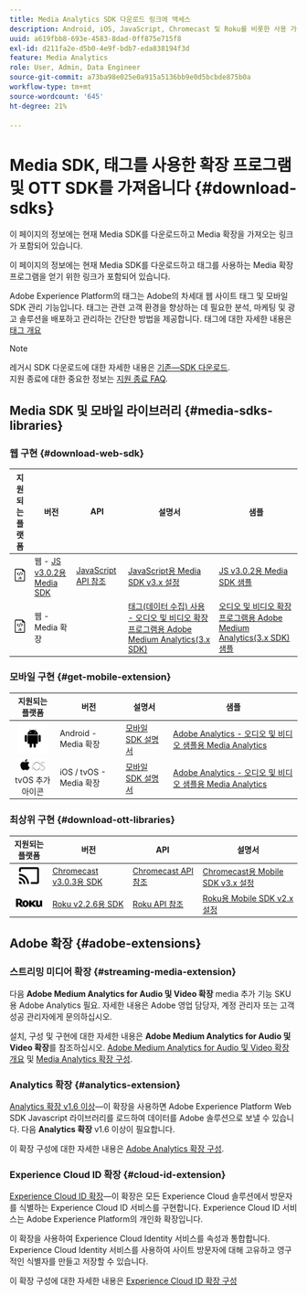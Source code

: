 ```yaml
---
title: Media Analytics SDK 다운로드 링크에 액세스
description: Android, iOS, JavaScript, Chromecast 및 Roku를 비롯한 사용 가능한 플랫폼에 대한 SDK 다운로드 링크입니다.
uuid: a619fbb8-693e-4583-8dad-0ff875e715f8
exl-id: d211fa2e-d5b0-4e9f-bdb7-eda838194f3d
feature: Media Analytics
role: User, Admin, Data Engineer
source-git-commit: a73ba98e025e0a915a5136bb9e0d5bcbde875b0a
workflow-type: tm+mt
source-wordcount: '645'
ht-degree: 21%

---
```


# Media SDK, 태그를 사용한 확장 프로그램 및 OTT SDK를 가져옵니다 {#download-sdks}

이 페이지의 정보에는 현재 Media SDK를 다운로드하고 Media 확장을 가져오는 링크가 포함되어 있습니다.

이 페이지의 정보에는 현재 Media SDK를 다운로드하고 태그를 사용하는 Media 확장 프로그램을 얻기 위한 링크가 포함되어 있습니다.

Adobe Experience Platform의 태그는 Adobe의 차세대 웹 사이트 태그 및 모바일 SDK 관리 기능입니다. 태그는 관련 고객 환경을 향상하는 데 필요한 분석, 마케팅 및 광고 솔루션을 배포하고 관리하는 간단한 방법을 제공합니다. 태그에 대한 자세한 내용은 [태그 개요](https://experienceleague.adobe.com/docs/platform-learn/data-collection/overview.html?lang=ko)


>[!NOTE]
>
>레거시 SDK 다운로드에 대한 자세한 내용은 [기존—SDK 다운로드](/help/legacy/legacy-download-sdks.md).<br>
>지원 종료에 대한 중요한 정보는 [지원 종료 FAQ](/help/additional-resources/end-of-support-faqs.md).

## Media SDK 및 모바일 라이브러리 {#media-sdks-libraries}

### 웹 구현 {#download-web-sdk}

| 지원되는 플랫폼 | 버전 |  API   |  설명서  |  샘플  |
|:---:|---|---|---|---|
| ![JavaScript 아이콘](assets/javascript-icon.png) | 웹 - [JS v3.0.2용 Media SDK](https://github.com/Adobe-Marketing-Cloud/media-sdks/releases/tag/js-v3.0.2) | [JavaScript API 참조](https://adobe-marketing-cloud.github.io/media-sdks/reference/javascript_3x/index.html) | [JavaScript용 Media SDK v3.x 설정](/help/implementation/media-sdk/setup/web-implementation.md) | [JS v3.0.2용 Media SDK 샘플](https://github.com/Adobe-Marketing-Cloud/media-sdks/tree/master/sdks/js/3.x) |
| ![JavaScript 아이콘](assets/javascript-icon.png) | 웹 - Media 확장 |  | [태그(데이터 수집) 사용 - 오디오 및 비디오 확장 프로그램용 Adobe Medium Analytics(3.x SDK)](https://experienceleague.adobe.com/docs/experience-platform/tags/extensions/adobe/media-analytics-3x/overview.html?lang=en) | [오디오 및 비디오 확장 프로그램용 Adobe Medium Analytics(3.x SDK) 샘플](https://github.com/Adobe-Marketing-Cloud/media-sdks/tree/master/samples/launch/js/3.x) |

### 모바일 구현 {#get-mobile-extension}

| 지원되는 플랫폼 | 버전 |  설명서   |  샘플  |
|:---:|---|---|---|
| ![Android 아이콘](assets/android-icon.png) | Android - Media 확장 | [모바일 SDK 설명서](https://developer.adobe.com/client-sdks/documentation/) | [Adobe Analytics - 오디오 및 비디오 샘플용 Media Analytics](https://github.com/Adobe-Marketing-Cloud/media-sdks/tree/master/samples/launch/mobile/android) |
| ![Apple iOS 아이콘](assets/ios-icon.png)<br>tvOS 추가 아이콘 | iOS / tvOS - Media 확장 | [모바일 SDK 설명서](https://developer.adobe.com/client-sdks/documentation/) | [Adobe Analytics - 오디오 및 비디오 샘플용 Media Analytics](https://github.com/adobe/aepsdk-media-ios/tree/main/TestApp) |

### 최상위 구현 {#download-ott-libraries}

| 지원되는 플랫폼 | 버전 |  API   |  설명서  |
|:---:|---|---|---|
| ![Chromecast 아이콘](assets/chromecast-icon.png) | [Chromecast v3.0.3용 SDK](https://github.com/Adobe-Marketing-Cloud/media-sdks/releases/tag/chromecast-v3.0.3) | [Chromecast API 참조](https://adobe-marketing-cloud.github.io/media-sdks/reference/chromecast/) | [Chromecast용 Mobile SDK v3.x 설정](/help/implementation/media-sdk/setup/set-up-chromecast.md) |
| ![Roku 아이콘](assets/roku-icon.png) | [Roku v2.2.6용 SDK](https://github.com/Adobe-Marketing-Cloud/media-sdks/releases/tag/roku-v2.2.6) | [Roku API 참조](/help/implementation/media-sdk/setup/set-up-roku.md) | [Roku용 Mobile SDK v2.x 설정](/help/implementation/media-sdk/setup/set-up-roku.md) |

## Adobe 확장 {#adobe-extensions}

### 스트리밍 미디어 확장 {#streaming-media-extension}

다음 **Adobe Medium Analytics for Audio 및 Video 확장** media 추가 기능 SKU용 Adobe Analytics 필요. 자세한 내용은 Adobe 영업 담당자, 계정 관리자 또는 고객 성공 관리자에게 문의하십시오.

설치, 구성 및 구현에 대한 자세한 내용은 **Adobe Medium Analytics for Audio 및 Video 확장**&#x200B;를 참조하십시오. [Adobe Medium Analytics for Audio 및 Video 확장 개요](https://experienceleague.adobe.com/docs/experience-platform/tags/extensions/adobe/media-analytics/overview.html?lang=en) 및 [Media Analytics 확장 구성](https://aep-sdks.gitbook.io/docs/using-mobile-extensions/adobe-media-analytics#configure-the-media-analytics-extension).

### Analytics 확장 {#analytics-extension}

[Analytics 확장 v1.6 이상](https://experienceleague.adobe.com/docs/experience-platform/tags/extensions/adobe/analytics/overview.html?lang=en)—이 확장을 사용하면 Adobe Experience Platform Web SDK Javascript 라이브러리를 로드하여 데이터를 Adobe 솔루션으로 보낼 수 있습니다. 다음 **Analytics 확장** v1.6 이상이 필요합니다.

이 확장 구성에 대한 자세한 내용은 [Adobe Analytics 확장 구성](https://experienceleague.adobe.com/docs/experience-platform/tags/extensions/adobe/analytics/overview.html?lang=en).

### Experience Cloud ID 확장 {#cloud-id-extension}

[Experience Cloud ID 확장](https://experienceleague.adobe.com/docs/experience-platform/tags/extensions/adobe/id-service/overview.html?lang=en)—이 확장은 모든 Experience Cloud 솔루션에서 방문자를 식별하는 Experience Cloud ID 서비스를 구현합니다. Experience Cloud ID 서비스는 Adobe Experience Platform의 개인화 확장입니다.

이 확장을 사용하여 Experience Cloud Identity 서비스를 속성과 통합합니다. Experience Cloud Identity 서비스를 사용하여 사이트 방문자에 대해 고유하고 영구적인 식별자를 만들고 저장할 수 있습니다.

이 확장 구성에 대한 자세한 내용은 [Experience Cloud ID 확장 구성](https://experienceleague.adobe.com/docs/experience-platform/tags/extensions/adobe/id-service/overview.html?lang=en)

